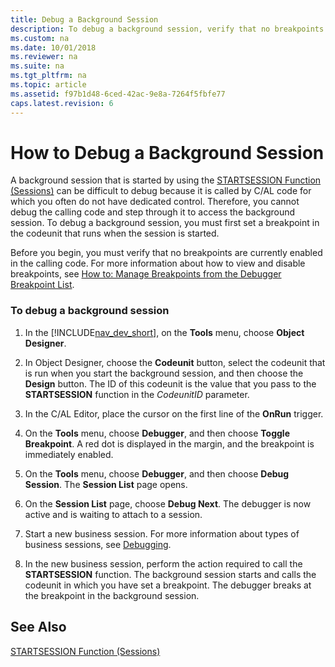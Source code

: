 ```yaml
---
title: Debug a Background Session
description: To debug a background session, verify that no breakpoints are enabled and then set a breakpoint in the codeunit that runs when the session is started.
ms.custom: na
ms.date: 10/01/2018
ms.reviewer: na
ms.suite: na
ms.tgt_pltfrm: na
ms.topic: article
ms.assetid: f97b1d48-6ced-42ac-9e8a-7264f5fbfe77
caps.latest.revision: 6
---
```

# How to Debug a Background Session
A background session that is started by using the [STARTSESSION Function \(Sessions\)](STARTSESSION-Function--Sessions-.md) can be difficult to debug because it is called by C/AL code for which you often do not have dedicated control. Therefore, you cannot debug the calling code and step through it to access the background session. To debug a background session, you must first set a breakpoint in the codeunit that runs when the session is started.  
  
 Before you begin, you must verify that no breakpoints are currently enabled in the calling code. For more information about how to view and disable breakpoints, see [How to: Manage Breakpoints from the Debugger Breakpoint List](How-to--Manage-Breakpoints-from-the-Debugger-Breakpoint-List.md).  
  
### To debug a background session  
  
1.  In the [!INCLUDE[nav_dev_short](includes/nav_dev_short_md.md)], on the **Tools** menu, choose **Object Designer**.  
  
2.  In Object Designer, choose the **Codeunit** button, select the codeunit that is run when you start the background session, and then choose the **Design** button. The ID of this codeunit is the value that you pass to the **STARTSESSION** function in the *CodeunitID* parameter.  
  
3.  In the C/AL Editor, place the cursor on the first line of the **OnRun** trigger.  
  
4.  On the **Tools** menu, choose **Debugger**, and then choose **Toggle Breakpoint**. A red dot is displayed in the margin, and the breakpoint is immediately enabled.  
  
5.  On the **Tools** menu, choose **Debugger**, and then choose **Debug Session**. The **Session List** page opens.  
  
6.  On the **Session List** page, choose **Debug Next**. The debugger is now active and is waiting to attach to a session.  
  
7.  Start a new business session. For more information about types of business sessions, see [Debugging](Debugging.md).  
  
8.  In the new business session, perform the action required to call the **STARTSESSION** function. The background session starts and calls the codeunit in which you have set a breakpoint. The debugger breaks at the breakpoint in the background session.  
  
## See Also  
 [STARTSESSION Function \(Sessions\)](STARTSESSION-Function--Sessions-.md)
